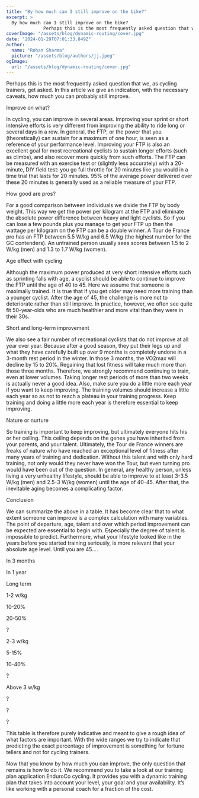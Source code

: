 ```yaml
---
title: "By how much can I still improve on the bike?"
excerpt: >
  By how much can I still improve on the bike?
              Perhaps this is the most frequently asked question that we, as cycling trainers, get asked. In this article we give an indication, with the nec
coverImage: "/assets/blog/dynamic-routing/cover.jpg"
date: "2024-01-29T07:01:33.849Z"
author:
  name: "Rohan Sharma"
  picture: "/assets/blog/authors/jj.jpeg"
ogImage:
  url: "/assets/blog/dynamic-routing/cover.jpg"
---
```


Perhaps this is the most frequently asked question that we, as cycling trainers, get asked. In this article we give an indication, with the necessary caveats, how much you can probably still improve.

Improve on what?

In cycling, you can improve in several areas. Improving your sprint or short intensive efforts is very different from improving the ability to ride long or several days in a row. In general, the FTP, or the power that you (theoretically) can sustain for a maximum of one hour, is seen as a reference of your performance level. Improving your FTP is also an excellent goal for most recreational cyclists to sustain longer efforts (such as climbs), and also recover more quickly from such efforts. The FTP can be measured with an exercise test or (slightly less accurately) with a 20-minute, DIY field test: you go full throttle for 20 minutes like you would in a time trial that lasts for 20 minutes. 95% of the average power delivered over these 20 minutes is generally used as a reliable measure of your FTP.

How good are pros?

For a good comparison between individuals we divide the FTP by body weight. This way we get the power per kilogram at the FTP and eliminate the absolute power difference between heavy and light cyclists. So if you can lose a few pounds plus you manage to get your FTP up then the wattage per kilogram on the FTP can be a double winner. A Tour de France pro has an FTP between 5.5 W/kg and 6.5 W/kg (the highest number for the GC contenders). An untrained person usually sees scores between 1.5 to 2 W/kg (men) and 1.3 to 1.7 W/kg (women).

Age effect with cycling

Although the maximum power produced at very short intensive efforts such as sprinting falls with age, a cyclist should be able to continue to improve the FTP until the age of 40 to 45. Here we assume that someone is maximally trained. It is true that if you get older may need more training than a younger cyclist. After the age of 45, the challenge is more not to deteriorate rather than still improve. In practice, however, we often see quite fit 50-year-olds who are much healthier and more vital than they were in their 30s.

Short and long-term improvement

We also see a fair number of recreational cyclists that do not improve at all year over year. Because after a good season, they put their legs up and what they have carefully built up over 9 months is completely undone in a 3-month rest period in the winter. In those 3 months, the VO2max will decline by 15 to 20%. Regaining that lost fitness will take much more than those three months. Therefore, we strongly recommend continuing to train, even at lower volumes. Taking longer rest periods of more than two weeks is actually never a good idea. Also, make sure you do a little more each year if you want to keep improving. The training volumes should increase a little each year so as not to reach a plateau in your training progress. Keep training and doing a little more each year is therefore essential to keep improving.

Nature or nurture

So training is important to keep improving, but ultimately everyone hits his or her ceiling. This ceiling depends on the genes you have inherited from your parents, and your talent. Ultimately, the Tour de France winners are freaks of nature who have reached an exceptional level of fitness after many years of training and dedication. Without this talent and with only hard training, not only would they never have won the Tour, but even turning pro would have been out of the question. In general, any healthy person, unless living a very unhealthy lifestyle, should be able to improve to at least 3-3.5 W/kg (men) and 2.5-3 W/kg (women) until the age of 40-45. After that, the inevitable aging becomes a complicating factor.

Conclusion

We can summarize the above in a table. It has become clear that to what extent someone can improve is a complex calculation with many variables. The point of departure, age, talent and over which period improvement can be expected are essential to begin with. Especially the degree of talent is impossible to predict. Furthermore, what your lifestyle looked like in the years before you started training seriously, is more relevant that your absolute age level. Until you are 45….









In 3 months

In 1 year

Long term





1-2 w/kg

10-20%

20-50%

?





2-3 w/kg

5-15%

10-40%

?





Above 3 w/kg

?

?

?









This table is therefore purely indicative and meant to give a rough idea of what factors are important. With the wide ranges we try to indicate that predicting the exact percentage of improvement is something for fortune tellers and not for cycling trainers.

Now that you know by how much you can improve, the only question that remains is how to do it. We recommend you to take a look at our training plan application EnduroCo cycling. It provides you with a dynamic training plan that takes into account your level, your goal and your availability. It’s like working with a personal coach for a fraction of the cost.
